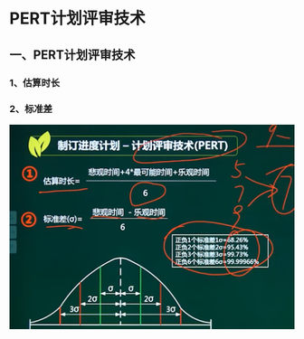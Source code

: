 # PERT计划评审技术

## 一、PERT计划评审技术

### 1、估算时长

### 2、标准差

![image-20210328132310319](../picture/image-20210328132310319.png)



